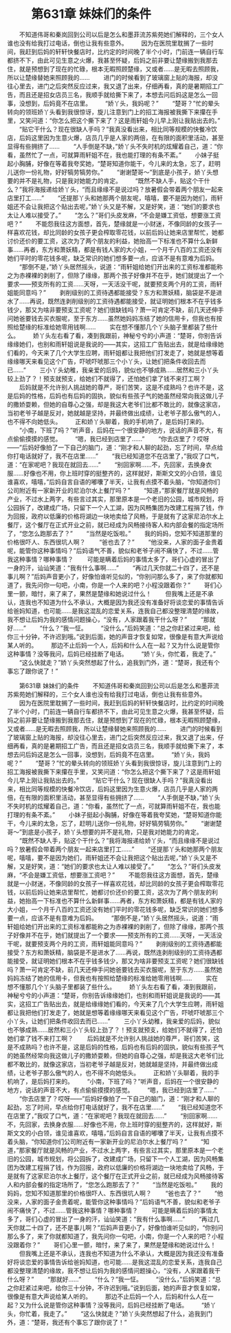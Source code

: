 # 　　第631章 妹妹们的条件
　　不知道伟哥和秦岚回到公司以后是怎么和墨菲流苏紫苑她们解释的，三个女人谁也没有给我打过电话，倒也让我有些意外。
　　因为在医院里耽搁了一些时间，我赶到后妈的轩轩快餐店时，比约定的时间晚了半个小时，门前连一辆自行车都挤不下，由此可见生意之火爆，我甚至怀疑，后妈之前非要让楚缘搬到我那去住，就是预想到了现在的忙碌，根本无暇照顾楚缘，又或者……是无暇去照顾我，所以让楚缘替她来照顾我的……
　　进门的时候看到了玻璃窗上贴的海报，却没往心里去，进门之后突然反应过来，我又退了出来，仔细再看，真的是暑期招工广告，而且还是招女店员三名，我顺手就给撕下来了，本想去问后妈这是怎么一回事，没想到，后妈竟不在店里。
　　“娇丫头，我妈呢？”
　　“楚哥？”忙的晕头转向的领班娇丫头看到我很惊讶，旋儿注意到门上的招工海报被我撕下来攥在手里，又笑问道：“你怎么把这个撕下来了？这是雨轩姐今儿早上刚让我贴出去的。”
　　“贴它干什么？现在很缺人手吗？”我真没看出来，相比同等规模的快餐冷饮店，后妈这里因为生意火爆，店员几乎是人家的两倍，在有限的面积里活动，甚至显得有些拥挤了……
　　“人手倒是不缺，”娇丫头不失时机的炫耀着自己，道：“你看，虽然忙了一点，可就算雨轩姐不在，我也能打理的有条不紊。”
　　小妹子挺起小胸脯，好像在等着我夸奖她，“楚哥知道你能干，今儿来的太急，忘了，赶明儿送你一份礼物，好好犒劳犒劳你。”
　　“谢谢楚哥～”到底是小孩子，娇丫头想要的并不是礼物，只是我对她能力的肯定。
　　“既然不缺人手，贴这个干什么？”我将海报递给娇丫头，“而且缘缘不是说过吗？放暑假会带着两个朋友一起来店里打工……”
　　“还提那丫头和她那两个朋友呢，嘻嘻，要不是因为她们，雨轩姐还不会让我把这个贴出去呢，”娇丫头又是不解，又是好笑，道：“她们的要求也太让人难以接受了。”
　　“怎么？”哥们头皮发麻，“不会是嫌工资低，想要涨工资吧？”
　　不能怨我往这方面想，首先，楚缘就是一小财迷，不像同龄的女孩子一样喜欢花钱，却比同龄的女孩子更会榨取零花钱，以前后妈让她来店里帮忙，她都讨价还价的要工资，这次为了两个朋友的利益，她抬高一下标准也不算什么新鲜事……再者，东方和萧妖精，都是有钱人家的大小姐，一个月千八百的工资还没有她们平时的零花钱多呢，缺乏常识的她们想多要一点，应该不是有意难为后妈。
　　“那倒不是，”娇丫头居然摇头，说道：“雨轩姐给她们开出来的工资标准都能称之为赤裸裸的剥削了，但除了缘缘，那两个孩子好像并不在乎，她们就提出了一个要求——预支所有的工资……天呀，一天活没干呢，就要预支两个月的工资，雨轩姐能同意吗？”
　　剥削级别的工资待遇都能接受？东方和萧妖精，脑袋是不是进水了……再说，既然连剥削级别的工资待遇都能接受，就证明她们根本不在乎钱多钱少，那又为啥非要预支工资呢？她们很缺钱吗？萧一可肯定不缺，前几天还伸手问她爸要钱去买衣服呢，至于东方……虽然她妈妈冻结了她的信用卡，但我也有按照给楚缘的标准给她零用钱啊……
　　实在想不懂那几个丫头脑子里都装了些什么。
　　娇丫头左右看了看，凑到我跟前，神秘兮兮的小声道：“楚哥，你别告诉缘缘她们，也别和雨轩姐说是我说的——其实，这招工广告贴出去，就是给缘缘她们看的，今天来了几个大学生应聘，雨轩姐都让我把他们打发走了，她就是想等着缘缘哪天来看见这个广告，吓唬吓唬那三个小丫头，让她们把条件收回去而已……”
　　三小丫头幼稚，我亲爱的后妈，貌似也不够成熟……居然和三小丫头较上劲了？！预支就预支，给她们不就得了，还怕她们拿了钱不来打工啊？
　　后妈就是不允许别人挑战她的尊严，哥们苦笑，这是不成熟吗？也许不是，这是后妈的性格，后妈也有后妈的固执，貌似有些孩子气的她虽然经常向我这做儿子的撒娇耍赖，但她的自尊心之强，却是我这大老爷们比都不敢比的，就像这家店，当初老爷子越是反对，她就越是坚持，并最终做出成绩，让老爷子那么傲气的人，也不得不向她低头。
　　正和娇丫头聊着，我的手机响了，是后妈打来的。
　　“小南，下班了吗？”听声音，后妈在一个很安静的地方，说话的声音不大，有点偷偷摸摸的感觉。
　　“嗯，我已经到店里了……”
　　“你去店里了？哎呀——”后妈好像拍了一下自己的脑门，道：“刚才和人聊的起劲，忘了时间，早点给你打电话就好了，我不在店里……”
　　“我已经知道您不在店里了，”我叹了口气，道：“在家呢吧？我现在就回去……”
　　“别回家啊……不，先回家，去换身衣服……好像也不用，你上班时穿的挺整齐的，这样就好，斯斯文文的小白领，谁见谁喜欢，嘻嘻，”后妈自言自语的嘟囔了半天，让我有点摸不着头脑，“你知道你们公司附近有一家新开业的尼泊尔水上餐厅吗？”
　　“知道，”那家餐厅就是风畅的产业，不过水上两字，有些言过其实，那里原本是一个老旧的公园，城市规划，将公园拆了，改建成广场，只留下一个人工湖，因为风畅集团为改建工程捐了钱，作为回报，政府以低廉的价格将湖边一块地卖给了风畅，于是就有了这家尼泊尔水上餐厅，这个餐厅在正式开业之前，就已经成为风畅接待客人和内部会餐的指定场所了，“您怎么跑那去了？”
　　“当然是吃饭啦。”
　　我的妈妈，您知不知道那里的价格很吓人、东西很坑人啊？
　　“爸也去了？”
　　“他没来，人家的面子金贵着呢，能管你这种事情吗？”后妈语气不善，貌似和老爷子闹不痛快了，不过……管我这种事情？哪种事情？
　　可能是瞒着后妈的事情太多了，哥们心虚的冒出了一身的汗，讪讪笑道：“我有什么事啊……”
　　“再过几天你就二十四了，还不是事儿啊？”后妈声音更小了，好像怕谁听见似的，“你别问那么多了，来了你就都知道了，我先问你一句吧，小南，你是一个人来的吧？小程没跟着你？”
　　哥们心里一颤，暗忖，来了来了，果然是楚缘和她说过什么！
　　但我嘴上还是不承认，连我也不知道为什么不承认，大概是因为我还没有准备好将谈恋爱的事情告诉给爸妈知道，也可能……是我这混乱的恋爱关系，连我自己都没整理清楚的缘故，我不想让后妈为我的感情问题操心，“没有，人家跟着我干什么呀？”
　　“那就好……”
　　“什么？”我一怔。
　　“没什么，”后妈笑道：“总之你赶紧过来吧，给你三十分钟，不许迟到哦。”说到后面，她的声音才恢复如常，很像是有意大声说给某人听的。
　　那边不止后妈一个人，后妈和什么人在一起？又为什么说是管你这种事情？没等我问，后妈已经挂断了电话。
　　“娇丫头，你忙着，我走了。”
　　“这么快就走？”娇丫头突然想起了什么，追我到门外，道：“楚哥，我还有个事忘了跟你说了！”

　　第631章 妹妹们的条件
　　不知道伟哥和秦岚回到公司以后是怎么和墨菲流苏紫苑她们解释的，三个女人谁也没有给我打过电话，倒也让我有些意外。
　　因为在医院里耽搁了一些时间，我赶到后妈的轩轩快餐店时，比约定的时间晚了半个小时，门前连一辆自行车都挤不下，由此可见生意之火爆，我甚至怀疑，后妈之前非要让楚缘搬到我那去住，就是预想到了现在的忙碌，根本无暇照顾楚缘，又或者……是无暇去照顾我，所以让楚缘替她来照顾我的……
　　进门的时候看到了玻璃窗上贴的海报，却没往心里去，进门之后突然反应过来，我又退了出来，仔细再看，真的是暑期招工广告，而且还是招女店员三名，我顺手就给撕下来了，本想去问后妈这是怎么一回事，没想到，后妈竟不在店里。
　　“娇丫头，我妈呢？”
　　“楚哥？”忙的晕头转向的领班娇丫头看到我很惊讶，旋儿注意到门上的招工海报被我撕下来攥在手里，又笑问道：“你怎么把这个撕下来了？这是雨轩姐今儿早上刚让我贴出去的。”
　　“贴它干什么？现在很缺人手吗？”我真没看出来，相比同等规模的快餐冷饮店，后妈这里因为生意火爆，店员几乎是人家的两倍，在有限的面积里活动，甚至显得有些拥挤了……
　　“人手倒是不缺，”娇丫头不失时机的炫耀着自己，道：“你看，虽然忙了一点，可就算雨轩姐不在，我也能打理的有条不紊。”
　　小妹子挺起小胸脯，好像在等着我夸奖她，“楚哥知道你能干，今儿来的太急，忘了，赶明儿送你一份礼物，好好犒劳犒劳你。”
　　“谢谢楚哥～”到底是小孩子，娇丫头想要的并不是礼物，只是我对她能力的肯定。
　　“既然不缺人手，贴这个干什么？”我将海报递给娇丫头，“而且缘缘不是说过吗？放暑假会带着两个朋友一起来店里打工……”
　　“还提那丫头和她那两个朋友呢，嘻嘻，要不是因为她们，雨轩姐还不会让我把这个贴出去呢，”娇丫头又是不解，又是好笑，道：“她们的要求也太让人难以接受了。”
　　“怎么？”哥们头皮发麻，“不会是嫌工资低，想要涨工资吧？”
　　不能怨我往这方面想，首先，楚缘就是一小财迷，不像同龄的女孩子一样喜欢花钱，却比同龄的女孩子更会榨取零花钱，以前后妈让她来店里帮忙，她都讨价还价的要工资，这次为了两个朋友的利益，她抬高一下标准也不算什么新鲜事……再者，东方和萧妖精，都是有钱人家的大小姐，一个月千八百的工资还没有她们平时的零花钱多呢，缺乏常识的她们想多要一点，应该不是有意难为后妈。
　　“那倒不是，”娇丫头居然摇头，说道：“雨轩姐给她们开出来的工资标准都能称之为赤裸裸的剥削了，但除了缘缘，那两个孩子好像并不在乎，她们就提出了一个要求——预支所有的工资……天呀，一天活没干呢，就要预支两个月的工资，雨轩姐能同意吗？”
　　剥削级别的工资待遇都能接受？东方和萧妖精，脑袋是不是进水了……再说，既然连剥削级别的工资待遇都能接受，就证明她们根本不在乎钱多钱少，那又为啥非要预支工资呢？她们很缺钱吗？萧一可肯定不缺，前几天还伸手问她爸要钱去买衣服呢，至于东方……虽然她妈妈冻结了她的信用卡，但我也有按照给楚缘的标准给她零用钱啊……
　　实在想不懂那几个丫头脑子里都装了些什么。
　　娇丫头左右看了看，凑到我跟前，神秘兮兮的小声道：“楚哥，你别告诉缘缘她们，也别和雨轩姐说是我说的——其实，这招工广告贴出去，就是给缘缘她们看的，今天来了几个大学生应聘，雨轩姐都让我把他们打发走了，她就是想等着缘缘哪天来看见这个广告，吓唬吓唬那三个小丫头，让她们把条件收回去而已……”
　　三小丫头幼稚，我亲爱的后妈，貌似也不够成熟……居然和三小丫头较上劲了？！预支就预支，给她们不就得了，还怕她们拿了钱不来打工啊？
　　后妈就是不允许别人挑战她的尊严，哥们苦笑，这是不成熟吗？也许不是，这是后妈的性格，后妈也有后妈的固执，貌似有些孩子气的她虽然经常向我这做儿子的撒娇耍赖，但她的自尊心之强，却是我这大老爷们比都不敢比的，就像这家店，当初老爷子越是反对，她就越是坚持，并最终做出成绩，让老爷子那么傲气的人，也不得不向她低头。
　　正和娇丫头聊着，我的手机响了，是后妈打来的。
　　“小南，下班了吗？”听声音，后妈在一个很安静的地方，说话的声音不大，有点偷偷摸摸的感觉。
　　“嗯，我已经到店里了……”
　　“你去店里了？哎呀——”后妈好像拍了一下自己的脑门，道：“刚才和人聊的起劲，忘了时间，早点给你打电话就好了，我不在店里……”
　　“我已经知道您不在店里了，”我叹了口气，道：“在家呢吧？我现在就回去……”
　　“别回家啊……不，先回家，去换身衣服……好像也不用，你上班时穿的挺整齐的，这样就好，斯斯文文的小白领，谁见谁喜欢，嘻嘻，”后妈自言自语的嘟囔了半天，让我有点摸不着头脑，“你知道你们公司附近有一家新开业的尼泊尔水上餐厅吗？”
　　“知道，”那家餐厅就是风畅的产业，不过水上两字，有些言过其实，那里原本是一个老旧的公园，城市规划，将公园拆了，改建成广场，只留下一个人工湖，因为风畅集团为改建工程捐了钱，作为回报，政府以低廉的价格将湖边一块地卖给了风畅，于是就有了这家尼泊尔水上餐厅，这个餐厅在正式开业之前，就已经成为风畅接待客人和内部会餐的指定场所了，“您怎么跑那去了？”
　　“当然是吃饭啦。”
　　我的妈妈，您知不知道那里的价格很吓人、东西很坑人啊？
　　“爸也去了？”
　　“他没来，人家的面子金贵着呢，能管你这种事情吗？”后妈语气不善，貌似和老爷子闹不痛快了，不过……管我这种事情？哪种事情？
　　可能是瞒着后妈的事情太多了，哥们心虚的冒出了一身的汗，讪讪笑道：“我有什么事啊……”
　　“再过几天你就二十四了，还不是事儿啊？”后妈声音更小了，好像怕谁听见似的，“你别问那么多了，来了你就都知道了，我先问你一句吧，小南，你是一个人来的吧？小程没跟着你？”
　　哥们心里一颤，暗忖，来了来了，果然是楚缘和她说过什么！
　　但我嘴上还是不承认，连我也不知道为什么不承认，大概是因为我还没有准备好将谈恋爱的事情告诉给爸妈知道，也可能……是我这混乱的恋爱关系，连我自己都没整理清楚的缘故，我不想让后妈为我的感情问题操心，“没有，人家跟着我干什么呀？”
　　“那就好……”
　　“什么？”我一怔。
　　“没什么，”后妈笑道：“总之你赶紧过来吧，给你三十分钟，不许迟到哦。”说到后面，她的声音才恢复如常，很像是有意大声说给某人听的。
　　那边不止后妈一个人，后妈和什么人在一起？又为什么说是管你这种事情？没等我问，后妈已经挂断了电话。
　　“娇丫头，你忙着，我走了。”
　　“这么快就走？”娇丫头突然想起了什么，追我到门外，道：“楚哥，我还有个事忘了跟你说了！”
